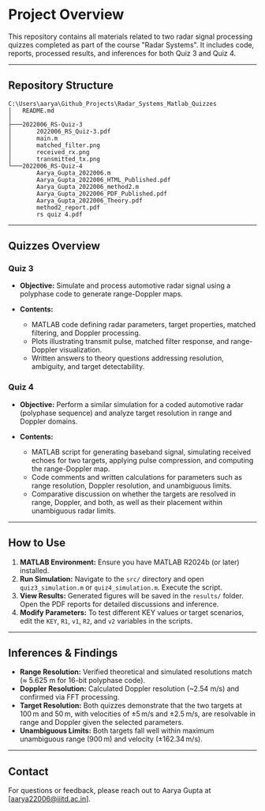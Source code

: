 # Project Overview

This repository contains all materials related to two radar signal processing quizzes completed as part of the course "Radar Systems". It includes code, reports, processed results, and inferences for both Quiz 3 and Quiz 4.

---

## Repository Structure

```
C:\Users\aarya\Github_Projects\Radar_Systems_Matlab_Quizzes
│   README.md
│
├───2022006_RS-Quiz-3
│       2022006_RS_Quiz-3.pdf
│       main.m
│       matched_filter.png
│       received_rx.png
│       transmitted_tx.png
└───2022006_RS-Quiz-4
        Aarya_Gupta_2022006.m
        Aarya_Gupta_2022006_HTML_Published.pdf
        Aarya_Gupta_2022006_method2.m
        Aarya_Gupta_2022006_PDF_Published.pdf
        Aarya_Gupta_2022006_Theory.pdf
        method2_report.pdf
        rs quiz 4.pdf
```

---

## Quizzes Overview

### Quiz 3

* **Objective:** Simulate and process automotive radar signal using a polyphase code to generate range-Doppler maps.
* **Contents:**

  * MATLAB code defining radar parameters, target properties, matched filtering, and Doppler processing.
  * Plots illustrating transmit pulse, matched filter response, and range-Doppler visualization.
  * Written answers to theory questions addressing resolution, ambiguity, and target detectability.

### Quiz 4

* **Objective:** Perform a similar simulation for a coded automotive radar (polyphase sequence) and analyze target resolution in range and Doppler domains.
* **Contents:**

  * MATLAB script for generating baseband signal, simulating received echoes for two targets, applying pulse compression, and computing the range-Doppler map.
  * Code comments and written calculations for parameters such as range resolution, Doppler resolution, and unambiguous limits.
  * Comparative discussion on whether the targets are resolved in range, Doppler, and both, as well as their placement within unambiguous radar limits.

---

## How to Use

1. **MATLAB Environment:** Ensure you have MATLAB R2024b (or later) installed.
2. **Run Simulation:** Navigate to the `src/` directory and open `quiz3_simulation.m` or `quiz4_simulation.m`. Execute the script.
3. **View Results:** Generated figures will be saved in the `results/` folder. Open the PDF reports for detailed discussions and inference.
4. **Modify Parameters:** To test different KEY values or target scenarios, edit the `KEY`, `R1`, `v1`, `R2`, and `v2` variables in the scripts.

---

## Inferences & Findings

* **Range Resolution:** Verified theoretical and simulated resolutions match (≈ 5.625 m for 16-bit polyphase code).
* **Doppler Resolution:** Calculated Doppler resolution (\~2.54 m/s) and confirmed via FFT processing.
* **Target Resolution:** Both quizzes demonstrate that the two targets at 100 m and 50 m, with velocities of ±5 m/s and ±2.5 m/s, are resolvable in range and Doppler given the selected parameters.
* **Unambiguous Limits:** Both targets fall well within maximum unambiguous range (900 m) and velocity (±162.34 m/s).

---

## Contact

For questions or feedback, please reach out to Aarya Gupta at \[[aarya22006@iiitd.ac.in](mailto:aarya22006@iiitd.ac.in)].
